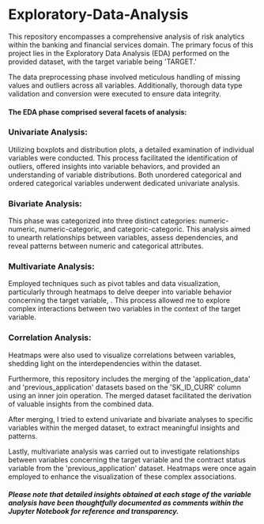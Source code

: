# Exploratory-Data-Analysis

This repository encompasses a comprehensive analysis of risk analytics within the banking and financial services domain. The primary focus of this project lies in the Exploratory Data Analysis (EDA) performed on the provided dataset, with the target variable being 'TARGET.'

The data preprocessing phase involved meticulous handling of missing values and outliers across all variables. Additionally, thorough data type validation and conversion were executed to ensure data integrity.

#### The EDA phase comprised several facets of analysis:

### Univariate Analysis: 
Utilizing boxplots and distribution plots, a detailed examination of individual variables were conducted. This process facilitated the identification of outliers, offered insights into variable behaviors, and provided an understanding of variable distributions. Both unordered categorical and ordered categorical variables underwent dedicated univariate analysis.

### Bivariate Analysis: 
This phase was categorized into three distinct categories: numeric-numeric, numeric-categoric, and categoric-categoric. This analysis aimed to unearth relationships between variables, assess dependencies, and reveal patterns between numeric and categorical attributes.

### Multivariate Analysis: 
Employed techniques such as pivot tables and data visualization, particularly through heatmaps to delve deeper into variable behavior concerning the target variable, . This process allowed me to explore complex interactions between two variables in the context of the target variable.

### Correlation Analysis: 
Heatmaps were also used to visualize correlations between variables, shedding light on the interdependencies within the dataset.

Furthermore, this repository includes the merging of the 'application_data' and 'previous_application' datasets based on the 'SK_ID_CURR' column using an inner join operation. The merged dataset facilitated the derivation of valuable insights from the combined data.

After merging, I tried to extend univariate and bivariate analyses to specific variables within the merged dataset, to extract meaningful insights and patterns.

Lastly, multivariate analysis was carried out to investigate relationships between variables concerning the target variable and the contract status variable from the 'previous_application' dataset. Heatmaps were once again employed to enhance the visualization of these complex associations.

##### Please note that detailed insights obtained at each stage of the variable analysis have been thoughtfully documented as comments within the Jupyter Notebook for reference and transparency.
